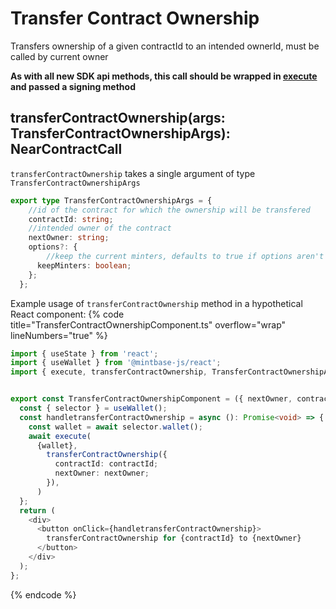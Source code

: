 
# Transfer Contract Ownership

Transfers ownership of a given contractId to an intended ownerId, must be called by current owner

**As with all new SDK api methods, this call should be wrapped in [execute](../#execute) and passed a signing method**

## transferContractOwnership(args: TransferContractOwnershipArgs): NearContractCall

`transferContractOwnership` takes a single argument of type `TransferContractOwnershipArgs`

```typescript
export type TransferContractOwnershipArgs = {
    //id of the contract for which the ownership will be transfered
    contractId: string;
    //intended owner of the contract
    nextOwner: string;
    options?: {
        //keep the current minters, defaults to true if options aren't given
      keepMinters: boolean;
    };
  };
```

Example usage of ```transferContractOwnership``` method in a hypothetical React component:
{% code title="TransferContractOwnershipComponent.ts" overflow="wrap" lineNumbers="true" %}

```typescript
import { useState } from 'react';
import { useWallet } from '@mintbase-js/react';
import { execute, transferContractOwnership, TransferContractOwnershipArgs } from '@mintbase-js/sdk';


export const TransferContractOwnershipComponent = ({ nextOwner, contractId }: TransferContractOwnershipArgs): JSX.Element => {
  const { selector } = useWallet();
  const handletransferContractOwnership = async (): Promise<void> => {
    const wallet = await selector.wallet();
    await execute(
      {wallet},
        transferContractOwnership({
          contractId: contractId;
          nextOwner: nextOwner;
        }),
      )
  };
  return (
    <div>
      <button onClick={handletransferContractOwnership}>
        transferContractOwnership for {contractId} to {nextOwner}
      </button>
    </div>
  );
};
```
{% endcode %}